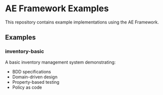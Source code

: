# AE Framework Examples

This repository contains example implementations using the AE Framework.

## Examples

### inventory-basic
A basic inventory management system demonstrating:
- BDD specifications
- Domain-driven design
- Property-based testing
- Policy as code
